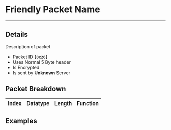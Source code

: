 # Friendly Packet Name #

---


## Details ##

Description of packet
  * Packet ID **`[0x26]`**
  * Uses Normal 5 Byte header
  * Is Encrypted
  * Is sent by **Unknown** Server

## Packet Breakdown ##
| Index | Datatype | Length | Function |
|:------|:---------|:-------|:---------|

## Examples ##